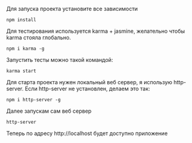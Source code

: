 Для запуска проекта установите все зависимости

```shell
npm install
```

Для тестирования используется karma + jasmine, желательно чтобы karma стояла глобально.

```shell
npm i karma -g
```

Запустить тесты можно такой командой:

```shell
karma start
```

Для старта проекта нужен локальный веб сервер, я использую http-server.
Если http-server не установлен, делаем это так:

```shell
npm i http-server -g
```

Далее запускам сам веб сервер

```shell
http-server
```

Теперь по адресу http://localhost будет доступно приложение
